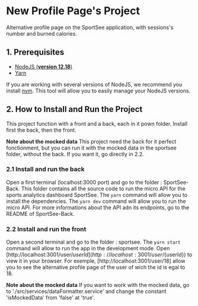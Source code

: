 # New Profile Page's Project

Alternative profile page on the SportSee application, with sessions's number and burned calories.


## 1. Prerequisites

- [NodeJS (**version 12.18**)](https://nodejs.org/en/)
- [Yarn](https://yarnpkg.com/)

If you are working with several versions of NodeJS, we recommend you install [nvm](https://github.com/nvm-sh/nvm). This tool will allow you to easily manage your NodeJS versions.


## 2. How to Install and Run the Project

This project function with a front and a back, each in it pown folder.
Install first the back, then the front.

**Note about the mocked data**
This project need the back for it perfect fonctionment, but you can run it with the mocked data in the sportsee folder, without the back.
If you want it, go directly in 2.2.


### 2.1 Install and run the back

Open a first terminal (localhost:3000 port) and go to the folder : SportSee-Back.
This folder contains all the source code to run the micro API for the sports analytics dashboard SportSee.
The `yarn` command will allow you to install the dependencies.
The `yarn dev` command will allow you to run the micro API.
For more informations about the API adn its endpoints, go to the README of SportSee-Back.


### 2.2 Install and run the front

Open a second terminal and go to the folder : sportsee.
The `yarn start` command will allow to run the app in the development mode.
Open [http://localhost:3001/user/${userId}](http://localhost:3001/user/${userId}) to view it in your browser.
For exemple, [http://localhost:3001/user/18] allow you to see the alternative profile page of the user of wich the id is egal to 18.

**Note about the mocked data**
If you want to work with the mocked data, go to './src/services/dataFormatter.service' and change the constant 'isMockedData' from 'false' at 'true'.